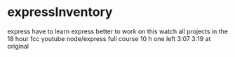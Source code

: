 # expressInventory

express
have to learn express better to work on this
watch all projects in the 18 hour fcc youtube node/express full course
10 h one left
3:07
3:19 at original
